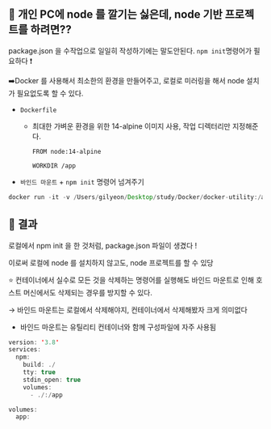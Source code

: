 ## 🧐 개인 PC에 node 를 깔기는 싫은데, node 기반 프로젝트를 하려면??

package.json 을 수작업으로 일일히 작성하기에는 말도안된다. `npm init`명령어가 필요하다 ❗️

➡️Docker 를 사용해서 최소한의 환경을 만들어주고, 로컬로 미러링을 해서 node 설치가 필요없도록 할 수 있다.

- `Dockerfile`
    - 최대한 가벼운 환경을 위한 14-alpine 이미지 사용, 작업 디렉터리만 지정해준다.

        ```
        FROM node:14-alpine
        
        WORKDIR /app
        ```

- `바인드 마운트` + `npm init` 명령어 넘겨주기

```java
docker run -it -v /Users/gilyeon/Desktop/study/Docker/docker-utility:/app node-util npm init
```

## 🍯 결과

로컬에서 npm init 을 한 것처럼, package.json 파일이 생겼다 !

이로써 로컬에 node 를 설치하지 않고도, node 프로젝트를 할 수 있당

⭐️ 컨테이너에서 실수로 모든 것을 삭제하는 명령어를 실행해도 바인드 마운트로 인해 호스트 머신에서도 삭제되는 경우를 방지할 수 있다.

→ 바인드 마운트는 로컬에서 삭제해야지, 컨테이너에서 삭제해봤자 크게 의미없다

- 바인드 마운트는 유틸리티 컨테이너와 함께 구성파일에 자주 사용됨

```java
version: '3.8'
services:
  npm:
    build: ./
    tty: true
    stdin_open: true
    volumes:
      - ./:/app

volumes:
  app:
```